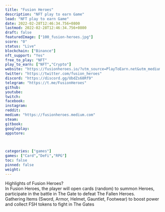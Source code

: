 ```yaml
---
title: "Fusion Heroes"
description: "NFT play to earn Game"
lead: "NFT play to earn Game"
date: 2022-02-28T12:46:34.756+0800
lastmod: 2022-02-28T12:46:34.756+0800
draft: false
featuredImage: ["100_fusion-heroes.jpg"]
score: "0"
status: "Live"
blockchain: ["Binance"]
nft_support: "Yes"
free_to_play: "NFT"
play_to_earn: ["NFT","Crypto"]
website: "https://fusionheroes.io/?utm_source=PlayToEarn.net&utm_medium=organic&utm_campaign=gamepage"
twitter: "https://twitter.com/fusion_heroes"
discord: "https://discord.gg/UbdZs68Rf9"
telegram: "https://t.me/FusionHeroes"
github: 
youtube: 
twitch: 
facebook: 
instagram: 
reddit: 
medium: "https://fusionheroes.medium.com"
steam: 
gitbook: 
googleplay: 
appstore: 

  
    
categories: ["games"]
games: ["Card","DeFi","RPG"]
toc: false
pinned: false
weight: 
---
```

Highlights of Fusion Heroes?<br> In Fusion Heroes, the player will open cards (random) to summon Heroes, participate in the battle in The Gate to defeat The Fallen Heroes.<br> Gathering Items (Sword, Armor, Helmet, Gauntlet, Footwear) to boost power and collect FSH tokens to fight in The Gates